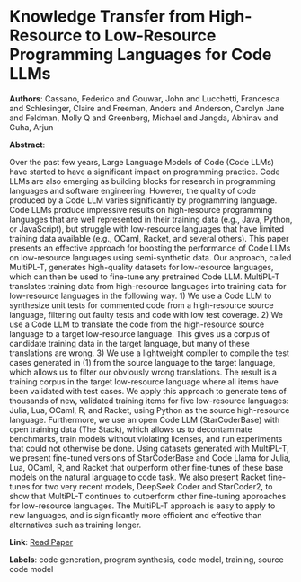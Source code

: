 # Knowledge Transfer from High-Resource to Low-Resource Programming Languages for Code LLMs

**Authors**: Cassano, Federico and Gouwar, John and Lucchetti, Francesca and Schlesinger, Claire and Freeman, Anders and Anderson, Carolyn Jane and Feldman, Molly Q and Greenberg, Michael and Jangda, Abhinav and Guha, Arjun

**Abstract**:

Over the past few years, Large Language Models of Code (Code LLMs) have started to have a significant impact on programming practice. Code LLMs are also emerging as building blocks for research in programming languages and software engineering. However, the quality of code produced by a Code LLM varies significantly by programming language. Code LLMs produce impressive results on high-resource programming languages that are well represented in their training data (e.g., Java, Python, or JavaScript), but struggle with low-resource languages that have limited training data available (e.g., OCaml, Racket, and several others).                                                                                                                                                                                                                                                              This paper presents an effective approach for boosting the performance of Code LLMs on low-resource languages using semi-synthetic data. Our approach, called MultiPL-T, generates high-quality datasets for low-resource languages, which can then be used to fine-tune any pretrained Code LLM. MultiPL-T translates training data from high-resource languages into training data for low-resource languages in the following way. 1) We use a Code LLM to synthesize unit tests for commented code from a high-resource source language, filtering out faulty tests and code with low test coverage. 2) We use a Code LLM to translate the code from the high-resource source language to a target low-resource language. This gives us a corpus of candidate training data in the target language, but many of these translations are wrong. 3) We use a lightweight compiler to compile the test cases generated in (1) from the source language to the target language, which allows us to filter our obviously wrong translations. The result is a training corpus in the target low-resource language where all items have been validated with test cases. We apply this approach to generate tens of thousands of new, validated training items for five low-resource languages: Julia, Lua, OCaml, R, and Racket, using Python as the source high-resource language. Furthermore, we use an open Code LLM (StarCoderBase) with open training data (The Stack), which allows us to decontaminate benchmarks, train models without violating licenses, and run experiments that could not otherwise be done.                                                                                                                                                                                                                                                              Using datasets generated with MultiPL-T, we present fine-tuned versions of StarCoderBase and Code Llama for Julia, Lua, OCaml, R, and Racket that outperform other fine-tunes of these base models on the natural language to code task. We also present Racket fine-tunes for two very recent models, DeepSeek Coder and StarCoder2, to show that MultiPL-T continues to outperform other fine-tuning approaches for low-resource languages. The MultiPL-T approach is easy to apply to new languages, and is significantly more efficient and effective than alternatives such as training longer.

**Link**: [Read Paper](https://doi.org/10.1145/3689735)

**Labels**: code generation, program synthesis, code model, training, source code model
